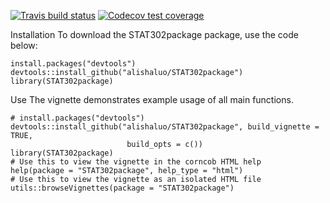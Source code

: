   <!-- badges: start -->
  [![Travis build status](https://travis-ci.com/alishaluo/STAT302package.svg?branch=master)](https://travis-ci.com/alishaluo/STAT302package)
  [![Codecov test coverage](https://codecov.io/gh/alishaluo/STAT302package/branch/master/graph/badge.svg)](https://codecov.io/gh/alishaluo/STAT302package?branch=master)
  <!-- badges: end -->
  
Installation
To download the STAT302package package, use the code below:

```{r}
install.packages("devtools")
devtools::install_github("alishaluo/STAT302package")
library(STAT302package)
```
Use
The vignette demonstrates example usage of all main functions.
```{r}
# install.packages("devtools")
devtools::install_github("alishaluo/STAT302package", build_vignette = TRUE, 
                          build_opts = c())
library(STAT302package)
# Use this to view the vignette in the corncob HTML help
help(package = "STAT302package", help_type = "html")
# Use this to view the vignette as an isolated HTML file
utils::browseVignettes(package = "STAT302package")
```
